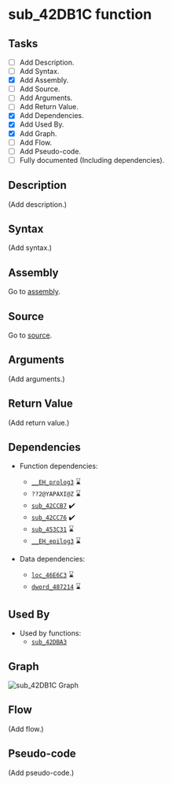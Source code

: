 # sub_42DB1C function

## Tasks

- [ ] Add Description.
- [ ] Add Syntax.
- [X] Add Assembly.
- [ ] Add Source.
- [ ] Add Arguments.
- [ ] Add Return Value.
- [X] Add Dependencies.
- [X] Add Used By.
- [X] Add Graph.
- [ ] Add Flow.
- [ ] Add Pseudo-code.
- [ ] Fully documented (Including dependencies).

## Description

(Add description.)

## Syntax

(Add syntax.)

## Assembly

Go to [assembly](../asm/sub_42DB1C.asm).

## Source

Go to [source](../cc/sub_42DB1C.cc).

## Arguments

(Add arguments.)

## Return Value

(Add return value.)

## Dependencies

* Function dependencies:
  * [`__EH_prolog3`](__EH_prolog3.md) ⌛
  * `??2@YAPAXI@Z` ⌛
  * [`sub_42CCB7`](sub_42CCB7.md) ✔️
  * [`sub_42CC76`](sub_42CC76.md) ✔️
  * [`sub_453C31`](sub_453C31.md) ⌛
  * [`__EH_epilog3`](__EH_epilog3.md) ⌛


* Data dependencies:
  * [`loc_46E6C3`](loc_46E6C3.md) ⌛
  * [`dword_487214`](dword_487214.md) ⌛

## Used By

* Used by functions:
  * [`sub_42DBA3`](../md/sub_42DBA3.md)

## Graph

![sub_42DB1C Graph](../svg/sub_42DB1C.svg "sub_42DB1C Graph")

## Flow

(Add flow.)

## Pseudo-code

(Add pseudo-code.)
